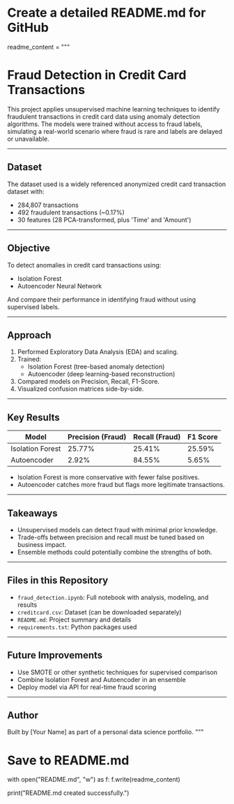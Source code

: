 # Create a detailed README.md for GitHub

readme_content = """
# Fraud Detection in Credit Card Transactions

This project applies unsupervised machine learning techniques to identify fraudulent transactions in credit card data using anomaly detection algorithms. The models were trained without access to fraud labels, simulating a real-world scenario where fraud is rare and labels are delayed or unavailable.

---

## Dataset

The dataset used is a widely referenced anonymized credit card transaction dataset with:
- 284,807 transactions
- 492 fraudulent transactions (~0.17%)
- 30 features (28 PCA-transformed, plus 'Time' and 'Amount')

---

## Objective

To detect anomalies in credit card transactions using:
- Isolation Forest
- Autoencoder Neural Network

And compare their performance in identifying fraud without using supervised labels.

---

## Approach

1. Performed Exploratory Data Analysis (EDA) and scaling.
2. Trained:
   - Isolation Forest (tree-based anomaly detection)
   - Autoencoder (deep learning-based reconstruction)
3. Compared models on Precision, Recall, F1-Score.
4. Visualized confusion matrices side-by-side.

---

## Key Results

| Model            | Precision (Fraud) | Recall (Fraud) | F1 Score |
|------------------|------------------|----------------|----------|
| Isolation Forest | 25.77%           | 25.41%         | 25.59%   |
| Autoencoder      | 2.92%            | 84.55%         | 5.65%    |

- Isolation Forest is more conservative with fewer false positives.
- Autoencoder catches more fraud but flags more legitimate transactions.

---

## Takeaways

- Unsupervised models can detect fraud with minimal prior knowledge.
- Trade-offs between precision and recall must be tuned based on business impact.
- Ensemble methods could potentially combine the strengths of both.

---

## Files in this Repository

- `fraud_detection.ipynb`: Full notebook with analysis, modeling, and results
- `creditcard.csv`: Dataset (can be downloaded separately)
- `README.md`: Project summary and details
- `requirements.txt`: Python packages used

---

## Future Improvements

- Use SMOTE or other synthetic techniques for supervised comparison
- Combine Isolation Forest and Autoencoder in an ensemble
- Deploy model via API for real-time fraud scoring

---

## Author

Built by [Your Name] as part of a personal data science portfolio.
"""

# Save to README.md
with open("README.md", "w") as f:
    f.write(readme_content)

print("README.md created successfully.")
